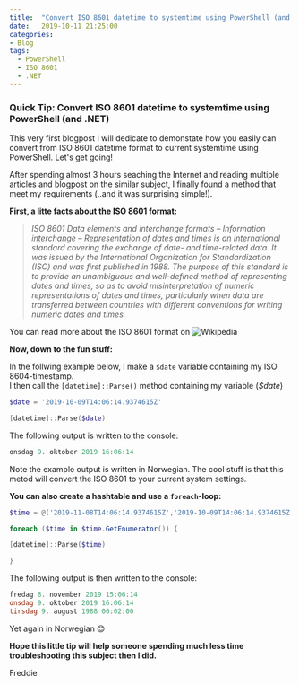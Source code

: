 ```yaml
---
title:  "Convert ISO 8601 datetime to systemtime using PowerShell (and .NET)"
date:   2019-10-11 21:25:00
categories: 
- Blog
tags:
  - PowerShell
  - ISO 8601
  - .NET
---
```


### Quick Tip: Convert ISO 8601 datetime to systemtime using PowerShell (and .NET)

This very first blogpost I will dedicate to demonstate how you easily can convert from ISO 8601 datetime format to current systemtime using PowerShell. Let's get going!

After spending almost 3 hours seaching the Internet and reading multiple articles and blogpost on the similar subject, I finally found a method that meet my requirements (..and it was surprising simple!).

**First, a litte facts about the ISO 8601 format:**

>*ISO 8601 Data elements and interchange formats – Information interchange – Representation of dates and times is an international standard covering the exchange of date- and time-related data. It was issued by the International Organization for Standardization (ISO) and was first published in 1988. The purpose of this standard is to provide an unambiguous and well-defined method of representing dates and times, so as to avoid misinterpretation of numeric representations of dates and times, particularly when data are transferred between countries with different conventions for writing numeric dates and times.*

You can read more about the ISO 8601 format on ![Wikipedia](https://en.wikipedia.org/wiki/ISO_8601)

**Now, down to the fun stuff:**

In the follwing example below, I make a ````$date```` variable containing my ISO 8604-timestamp.  
I then call the ```[datetime]::Parse()``` method  containing my variable (*$date*)


````powershell
$date = '2019-10-09T14:06:14.9374615Z'

[datetime]::Parse($date)
````

The following output is written to the console:

```powershell
onsdag 9. oktober 2019 16:06:14
```
Note the example output is written in Norwegian.
The cool stuff is that this metod will convert the ISO 8601 to your current system settings.


**You can also create a hashtable and use a ```foreach```-loop:**

```powershell
$time = @('2019-11-08T14:06:14.9374615Z','2019-10-09T14:06:14.9374615Z','1988-08-08T22:02:00.9374615Z')

foreach ($time in $time.GetEnumerator()) {

[datetime]::Parse($time)

}
````
The following output is then written to the console:
````powershell
fredag 8. november 2019 15:06:14
onsdag 9. oktober 2019 16:06:14
tirsdag 9. august 1988 00:02:00
````
Yet again in Norwegian :blush:


**Hope this little tip will help someone spending much less time troubleshooting this subject then I did.**


Freddie




